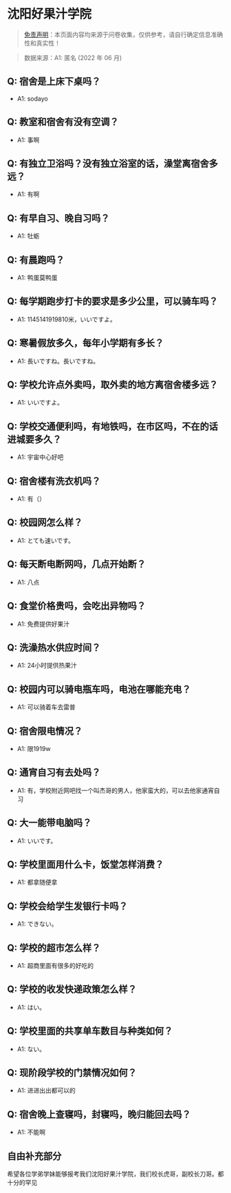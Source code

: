 # 沈阳好果汁学院

> [免责声明](https://colleges.chat/#_3)：本页面内容均来源于问卷收集，仅供参考，请自行确定信息准确性和真实性！

> 数据来源：A1: 匿名 (2022 年 06 月)

## Q: 宿舍是上床下桌吗？

- A1: sodayo

## Q: 教室和宿舍有没有空调？

- A1: 事啊

## Q: 有独立卫浴吗？没有独立浴室的话，澡堂离宿舍多远？

- A1: 有啊

## Q: 有早自习、晚自习吗？

- A1: 牡蛎

## Q: 有晨跑吗？

- A1: 鸭蛋莫鸭蛋

## Q: 每学期跑步打卡的要求是多少公里，可以骑车吗？

- A1: 1145141919810米，いいですよ。

## Q: 寒暑假放多久，每年小学期有多长？

- A1: 長いですね。長いですね。

## Q: 学校允许点外卖吗，取外卖的地方离宿舍楼多远？

- A1: いいですよ。

## Q: 学校交通便利吗，有地铁吗，在市区吗，不在的话进城要多久？

- A1: 宇宙中心好吧

## Q: 宿舍楼有洗衣机吗？

- A1: 有（）

## Q: 校园网怎么样？

- A1: とても速いです。

## Q: 每天断电断网吗，几点开始断？

- A1: 八点

## Q: 食堂价格贵吗，会吃出异物吗？

- A1: 免费提供好果汁

## Q: 洗澡热水供应时间？

- A1: 24小时提供热果汁

## Q: 校园内可以骑电瓶车吗，电池在哪能充电？

- A1: 可以骑着车去雷普

## Q: 宿舍限电情况？

- A1: 限1919w

## Q: 通宵自习有去处吗？

- A1: 有，学校附近网吧找一个叫杰哥的男人，他家蛮大的，可以去他家通宵自习

## Q: 大一能带电脑吗？

- A1: いいです。

## Q: 学校里面用什么卡，饭堂怎样消费？

- A1: 都拿随便拿

## Q: 学校会给学生发银行卡吗？

- A1: できない。

## Q: 学校的超市怎么样？

- A1: 超商里面有很多的好吃的

## Q: 学校的收发快递政策怎么样？

- A1: はい。

## Q: 学校里面的共享单车数目与种类如何？

- A1: ない。

## Q: 现阶段学校的门禁情况如何？

- A1: 进进出出都可以的

## Q: 宿舍晚上查寝吗，封寝吗，晚归能回去吗？

- A1: 不能啊

## 自由补充部分

希望各位学弟学妹能够报考我们沈阳好果汁学院，我们校长虎哥，副校长刀哥。都十分的罕见